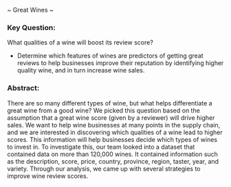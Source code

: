 ~ Great Wines ~

### Key Question:
What qualities of a wine will boost its review score? 
- Determine which features of wines are predictors of getting great reviews to help businesses
improve their reputation by identifying higher quality wine, and in turn increase wine sales.

### Abstract:
There are so many different types of wine, but what helps differentiate a great wine from a good
wine? We picked this question based on the assumption that a great wine score (given by a
reviewer) will drive higher sales. We want to help wine businesses at many points in the supply
chain, and we are interested in discovering which qualities of a wine lead to higher scores. This
information will help businesses decide which types of wines to invest in. To investigate this, our
team looked into a dataset that contained data on more than 120,000 wines. It contained
information such as the description, score, price, country, province, region, taster, year, and
variety. Through our analysis, we came up with several strategies to improve wine review scores.
